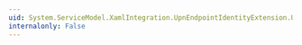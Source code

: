 ```yaml
---
uid: System.ServiceModel.XamlIntegration.UpnEndpointIdentityExtension.UpnName
internalonly: False
---
```

